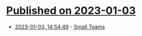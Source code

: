 # [Published on 2023-01-03](index.md)

* [2023-01-03, 14:54:49](https://news.ycombinator.com/item?id=34232095) - [Small Teams](https://stevepulec.com/posts/small/)
